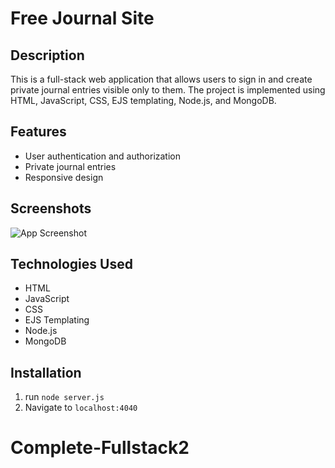 # Free Journal Site

## Description

This is a full-stack web application that allows users to sign in and create private journal entries visible only to them. The project is implemented using HTML, JavaScript, CSS, EJS templating, Node.js, and MongoDB.

## Features

- User authentication and authorization
- Private journal entries
- Responsive design

## Screenshots

![App Screenshot](img/app.png)

## Technologies Used

- HTML
- JavaScript
- CSS
- EJS Templating
- Node.js
- MongoDB

## Installation

1. run `node server.js`
2. Navigate to `localhost:4040`



# Complete-Fullstack2
